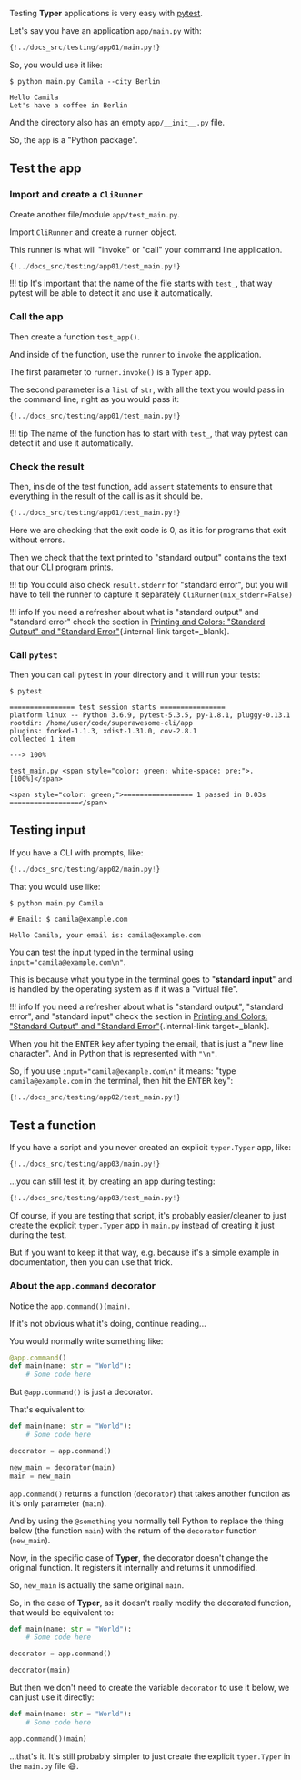 Testing **Typer** applications is very easy with <a href="https://docs.pytest.org/en/latest/" class="external-link" target="_blank">pytest</a>.

Let's say you have an application `app/main.py` with:

```Python
{!../docs_src/testing/app01/main.py!}
```

So, you would use it like:

<div class="termy">

```console
$ python main.py Camila --city Berlin

Hello Camila
Let's have a coffee in Berlin
```

</div>

And the directory also has an empty `app/__init__.py` file.

So, the `app` is a "Python package".

## Test the app

### Import and create a `CliRunner`

Create another file/module `app/test_main.py`.

Import `CliRunner` and create a `runner` object.

This runner is what will "invoke" or "call" your command line application.

```Python hl_lines="1  5"
{!../docs_src/testing/app01/test_main.py!}
```

!!! tip
    It's important that the name of the file starts with `test_`, that way pytest will be able to detect it and use it automatically.

### Call the app

Then create a function `test_app()`.

And inside of the function, use the `runner` to `invoke` the application.

The first parameter to `runner.invoke()` is a `Typer` app.

The second parameter is a `list` of `str`, with all the text you would pass in the command line, right as you would pass it:

```Python hl_lines="8 9"
{!../docs_src/testing/app01/test_main.py!}
```

!!! tip
    The name of the function has to start with `test_`, that way pytest can detect it and use it automatically.

### Check the result

Then, inside of the test function, add `assert` statements to ensure that everything in the result of the call is as it should be.

```Python hl_lines="10 11 12"
{!../docs_src/testing/app01/test_main.py!}
```

Here we are checking that the exit code is 0, as it is for programs that exit without errors.

Then we check that the text printed to "standard output" contains the text that our CLI program prints.

!!! tip
    You could also check `result.stderr` for "standard error", but you will have to tell the runner to capture it separately `CliRunner(mix_stderr=False)`

!!! info
    If you need a refresher about what is "standard output" and "standard error" check the section in [Printing and Colors: "Standard Output" and "Standard Error"](printing.md#standard-output-and-standard-error){.internal-link target=_blank}.

### Call `pytest`

Then you can call `pytest` in your directory and it will run your tests:

<div class="termy">

```console
$ pytest

================ test session starts ================
platform linux -- Python 3.6.9, pytest-5.3.5, py-1.8.1, pluggy-0.13.1
rootdir: /home/user/code/superawesome-cli/app
plugins: forked-1.1.3, xdist-1.31.0, cov-2.8.1
collected 1 item

---> 100%

test_main.py <span style="color: green; white-space: pre;">.                                 [100%]</span>

<span style="color: green;">================= 1 passed in 0.03s =================</span>
```

</div>

## Testing input

If you have a CLI with prompts, like:

```Python hl_lines="7"
{!../docs_src/testing/app02/main.py!}
```

That you would use like:

<div class="termy">

```console
$ python main.py Camila

# Email: $ camila@example.com

Hello Camila, your email is: camila@example.com
```

</div>

You can test the input typed in the terminal using `input="camila@example.com\n"`.

This is because what you type in the terminal goes to "**standard input**" and is handled by the operating system as if it was a "virtual file".

!!! info
    If you need a refresher about what is "standard output", "standard error", and "standard input" check the section in [Printing and Colors: "Standard Output" and "Standard Error"](printing.md#standard-output-and-standard-error){.internal-link target=_blank}.

When you hit the <kbd>ENTER</kbd> key after typing the email, that is just a "new line character". And in Python that is represented with `"\n"`.

So, if you use `input="camila@example.com\n"` it means: "type `camila@example.com` in the terminal, then hit the <kbd>ENTER</kbd> key":

```Python hl_lines="9"
{!../docs_src/testing/app02/test_main.py!}
```

## Test a function

If you have a script and you never created an explicit `typer.Typer` app, like:

```Python hl_lines="9"
{!../docs_src/testing/app03/main.py!}
```

...you can still test it, by creating an app during testing:

```Python hl_lines="6 7  13"
{!../docs_src/testing/app03/test_main.py!}
```

Of course, if you are testing that script, it's probably easier/cleaner to just create the explicit `typer.Typer` app in `main.py` instead of creating it just during the test.

But if you want to keep it that way, e.g. because it's a simple example in documentation, then you can use that trick.

### About the `app.command` decorator

Notice the `app.command()(main)`.

If it's not obvious what it's doing, continue reading...

You would normally write something like:

```Python
@app.command()
def main(name: str = "World"):
    # Some code here
```

But `@app.command()` is just a decorator.

That's equivalent to:

```Python
def main(name: str = "World"):
    # Some code here

decorator = app.command()

new_main = decorator(main)
main = new_main
```

`app.command()` returns a function (`decorator`) that takes another function as it's only parameter (`main`).

And by using the `@something` you normally tell Python to replace the thing below (the function `main`) with the return of the `decorator` function (`new_main`).

Now, in the specific case of **Typer**, the decorator doesn't change the original function. It registers it internally and returns it unmodified.

So, `new_main` is actually the same original `main`.

So, in the case of **Typer**, as it doesn't really modify the decorated function, that would be equivalent to:

```Python
def main(name: str = "World"):
    # Some code here

decorator = app.command()

decorator(main)
```

But then we don't need to create the variable `decorator` to use it below, we can just use it directly:

```Python
def main(name: str = "World"):
    # Some code here

app.command()(main)
```

...that's it. It's still probably simpler to just create the explicit `typer.Typer` in the `main.py` file 😅.
